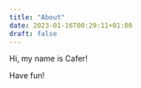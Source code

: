 ```yaml
---
title: "About"
date: 2023-01-16T00:29:11+01:00
draft: false
---
```


Hi, my name is Cafer!

Have fun!